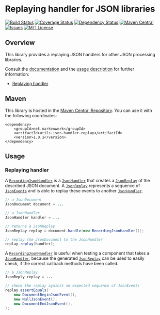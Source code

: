 # Replaying handler for JSON libraries

[![Build Status](https://travis-ci.org/markenwerk/java-utils-json-handler-replay.svg?branch=master)](https://travis-ci.org/markenwerk/java-utils-json-handler-replay)
[![Coverage Status](https://coveralls.io/repos/github/markenwerk/java-utils-json-handler-replay/badge.svg?branch=master)](https://coveralls.io/github/markenwerk/java-utils-json-handler-replay?branch=master)
[![Dependency Status](https://www.versioneye.com/user/projects/573f1b9ece8d0e0047372236/badge.svg)](https://www.versioneye.com/user/projects/573f1b9ece8d0e0047372236)
[![Maven Central](https://maven-badges.herokuapp.com/maven-central/net.markenwerk/utils-json-handler-replay/badge.svg)](https://maven-badges.herokuapp.com/maven-central/net.markenwerk/utils-json-handler-replay)
[![Issues](https://img.shields.io/github/issues/markenwerk/java-utils-json-handler-replay.svg)](https://github.com/markenwerk/java-utils-json-handler-replay/issues)
[![MIT License](https://img.shields.io/badge/license-MIT-brightgreen.svg)](https://github.com/markenwerk/java-utils-json-handler-replay/blob/master/LICENSE)

## Overview

This library provides a replaying JSON handlers for other JSON processing libraries.

Consult the [documentation](http://markenwerk.github.io/java-utils-json-handler-replay/javadoc/index.html) and the [usage description](#usage) for further information:

- [Replaying handler](#replaying-handler)

## Maven

This library is hosted in the [Maven Central Repository](https://maven-badges.herokuapp.com/maven-central/net.markenwerk/utils-json-handler-replay). You can use it with the following coordinates:

```replay
<dependency>
	<groupId>net.markenwerk</groupId>
	<artifactId>utils-json-handler-replay</artifactId>
	<version>1.0.1</version>
</dependency>
```
 
## Usage

### Replaying handler

A [`RecordingJsonHandler`][RecordingJsonHandler] is a [`JsonHandler`][JsonHandler] that creates a [`JsonReplay`][JsonReplay] of the described JSON document. A [`JsonReplay`][JsonReplay] represents a sequence of [`JsonEvents`][JsonEvent] and is able to replay these events to another [`JsonHandler`][JsonHandler].


```java
// a JsonDocument
JsonDocument document = ...

// a JsonHandler
JsonHandler handler = ...

// returns a JsonReplay  
JsonReplay replay = document.handle(new RecordingJsonHandler());

// replay the JsonDocument to the JsonHandler
replay.replay(handler); 
```

A [`RecordingJsonHandler`][RecordingJsonHandler] is useful when testing a component that takes a [`JsonHandler`][JsonHandler], because the generated [`JsonReplay`][JsonReplay] can be used to easily check, if the correct callback methods have been called.

```java
// a JsonReplay
JsonReply replay = ...

// check the replay against an expected sequence of JsonEvents
replay.assertEquals(
	new DocumentBeginJsonEvent(),
	new NullJsonEvent(),
	new DocumentEndJsonEvent(),
);
```


[JsonReplay]: https://markenwerk.github.io/java-utils-json-handler-replay/index.html?net/markenwerk/utils/json/common/handler/replay/JsonReplay.html
[RecordingJsonHandler]: https://markenwerk.github.io/java-utils-json-handler-replay/index.html?net/markenwerk/utils/json/common/handler/replay/RecordingJsonHandler.html

[JsonEvent]: https://markenwerk.github.io/java-utils-json-handler-replay/index.html?net/markenwerk/utils/json/common/handler/replay/events/JsonEvent.html

[JsonHandler]: https://markenwerk.github.io/java-utils-json-handler/index.html?net/markenwerk/utils/json/handler/JsonHandler.html
